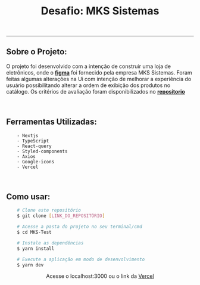 <h1 align="center">Desafio: MKS Sistemas</h1>
<br>

---

## Sobre o Projeto:

O projeto foi desenvolvido com a intenção de construir uma loja de eletrônicos, onde o [**figma**](https://www.figma.com/file/ay9JKCd6LKvKLE7TclJJkX/MKS-Front-end-challenge?type=design&node-id=0%3A1&mode=design&t=AlZMI9zkOlhrx6JF-1) foi fornecido pela empresa MKS Sistemas. Foram feitas algumas alterações na Ui com intenção de melhorar a experiência do usuário possibilitando alterar a ordem de exibição dos produtos no catálogo. Os critérios de avaliação foram disponibilizados no [**repositorio**](https://github.com/MKS-desenvolvimento-de-sistemas/mks-frontend-challenge)

<br>

## Ferramentas Utilizadas:

```
    - Nextjs
    - TypeScript
    - React-query
    - Styled-components
    - Axios
    - Google-icons
    - Vercel
```

<br>

## Como usar:

```bash
    # Clone este repositório
    $ git clone [LINK_DO_REPOSITÓRIO]

    # Acesse a pasta do projeto no seu terminal/cmd
    $ cd MKS-Test

    # Instale as dependências
    $ yarn install

    # Execute a aplicação em modo de desenvolvimento
    $ yarn dev
```

<p align="center">Acesse o localhost:3000 ou o link da <a href="https://mks-challenge-hyanferrazs-projects.vercel.app">Vercel</a></p>

